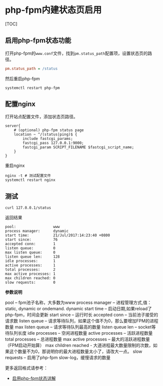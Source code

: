 # php-fpm内建状态页启用

[TOC]

## 启用php-fpm状态功能

打开php-fpm的`www.conf`文件，找到`pm.status_path`配置项，设置状态页的路径。

````ini
pm.status_path = /status
````

然后重启php-fpm

````shell
systemctl restart php-fpm
````

## 配置nginx

打开站点配置文件，添加状态页路径。

````nginx
server{
    # (optional) php-fpm status page
    location ~ ^/(status|ping)$ {
        include fastcgi_params;
        fastcgi_pass 127.0.0.1:9000;
        fastcgi_param SCRIPT_FILENAME $fastcgi_script_name;
    }
}
````

重启nginx

````shell
nginx -t # 测试配置文件
systemctl restart nginx
````

## 测试

````shell
curl 127.0.0.1/status
````

返回结果

````shell
pool:                 www
process manager:      dynamic
start time:           21/Jul/2017:14:23:40 +0800
start since:          76
accepted conn:        1
listen queue:         0
max listen queue:     0
listen queue len:     128
idle processes:       1
active processes:     1
total processes:      2
max active processes: 1
max children reached: 0
slow requests:        0
````

**参数说明**

pool – fpm池子名称，大多数为www
process manager – 进程管理方式,值：static, dynamic or ondemand. dynamic
start time – 启动日期,如果reload了php-fpm，时间会更新
start since – 运行时长
accepted conn – 当前池子接受的请求数
listen queue – 请求等待队列，如果这个值不为0，那么要增加FPM的进程数量
max listen queue – 请求等待队列最高的数量
listen queue len – socket等待队列长度
idle processes – 空闲进程数量
active processes – 活跃进程数量
total processes – 总进程数量
max active processes – 最大的活跃进程数量（FPM启动开始算）
max children reached - 大道进程最大数量限制的次数，如果这个数量不为0，那说明你的最大进程数量太小了，请改大一点。
slow requests – 启用了php-fpm slow-log，缓慢请求的数量

更多返回格式请参考：

* [启用php-fpm状态详解](http://www.ttlsa.com/php/use-php-fpm-status-page-detail/)

